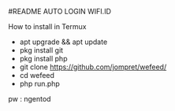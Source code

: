 #README AUTO LOGIN WIFI.ID

How to install in Termux

- apt upgrade && apt update
- pkg install git
- pkg install php 
- git clone https://github.com/jompret/wefeed/
- cd wefeed
- php run.php

pw : ngentod
